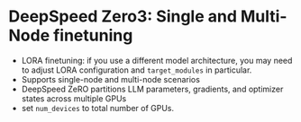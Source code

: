# DeepSpeed Zero3: Single and Multi-Node finetuning

- LORA finetuning: if you use a different model architecture, you may need to adjust LORA configuration and `target_modules` in particular.
- Supports single-node and multi-node scenarios
- DeepSpeed ZeRO partitions LLM parameters, gradients, and optimizer states across multiple GPUs
- set `num_devices` to total number of GPUs.

